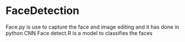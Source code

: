 # FaceDetection
Face.py is use to capture the face and image editing and it has done in python
CNN Face detect.R is a model to classifies the faces
